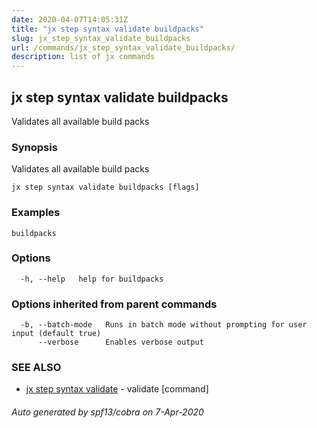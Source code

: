 ```yaml
---
date: 2020-04-07T14:05:31Z
title: "jx step syntax validate buildpacks"
slug: jx_step_syntax_validate_buildpacks
url: /commands/jx_step_syntax_validate_buildpacks/
description: list of jx commands
---
```

## jx step syntax validate buildpacks

Validates all available build packs

### Synopsis

Validates all available build packs

```
jx step syntax validate buildpacks [flags]
```

### Examples

```
buildpacks
```

### Options

```
  -h, --help   help for buildpacks
```

### Options inherited from parent commands

```
  -b, --batch-mode   Runs in batch mode without prompting for user input (default true)
      --verbose      Enables verbose output
```

### SEE ALSO

* [jx step syntax validate](/commands/jx_step_syntax_validate/)	 - validate [command]

###### Auto generated by spf13/cobra on 7-Apr-2020
